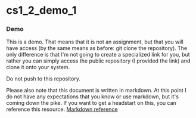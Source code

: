 # cs1_2_demo_1

### Demo

This is a demo. That means that it is not an assignment, but that you will have access (by the same means as before: git clone the repository). The only difference is that I'm not going to create a specialized link for you, but rather you can simply access the public repository (I provided the link) and clone it onto your system.

Do not push to this repository. 

Please also note that this document is written in markdown. At this point I do not have any expectations that you know or use markdown, but it's coming down the pike. If you want to get a headstart on this, you can reference this resource. [Markdown reference](https://commonmark.org/help/)